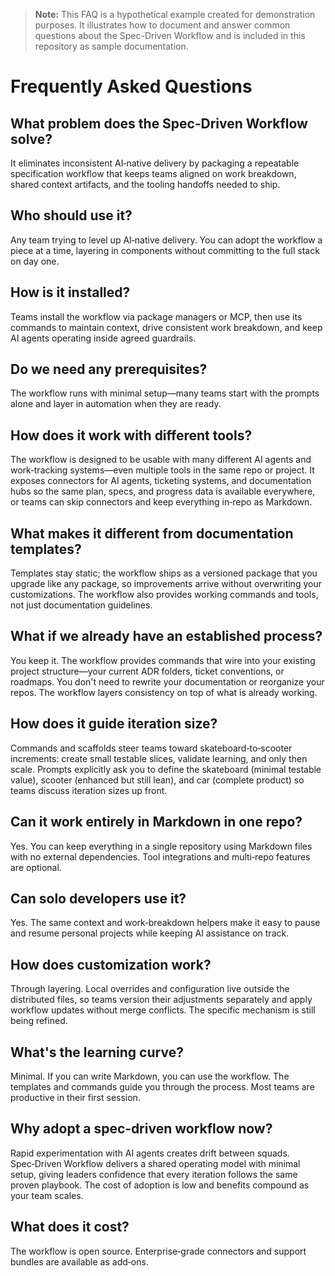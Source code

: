 > **Note:** This FAQ is a hypothetical example created for demonstration purposes. It illustrates how to document and answer common questions about the Spec-Driven Workflow and is included in this repository as sample documentation.
# Frequently Asked Questions

## What problem does the Spec‑Driven Workflow solve?

It eliminates inconsistent AI‑native delivery by packaging a repeatable specification workflow that keeps teams aligned on work breakdown, shared context artifacts, and the tooling handoffs needed to ship.

## Who should use it?

Any team trying to level up AI‑native delivery. You can adopt the workflow a piece at a time, layering in components without committing to the full stack on day one.

## How is it installed?

Teams install the workflow via package managers or MCP, then use its commands to maintain context, drive consistent work breakdown, and keep AI agents operating inside agreed guardrails.

## Do we need any prerequisites?

The workflow runs with minimal setup—many teams start with the prompts alone and layer in automation when they are ready.

## How does it work with different tools?

The workflow is designed to be usable with many different AI agents and work‑tracking systems—even multiple tools in the same repo or project. It exposes connectors for AI agents, ticketing systems, and documentation hubs so the same plan, specs, and progress data is available everywhere, or teams can skip connectors and keep everything in‑repo as Markdown.

## What makes it different from documentation templates?

Templates stay static; the workflow ships as a versioned package that you upgrade like any package, so improvements arrive without overwriting your customizations. The workflow also provides working commands and tools, not just documentation guidelines.

## What if we already have an established process?

You keep it. The workflow provides commands that wire into your existing project structure—your current ADR folders, ticket conventions, or roadmaps. You don't need to rewrite your documentation or reorganize your repos. The workflow layers consistency on top of what is already working.

## How does it guide iteration size?

Commands and scaffolds steer teams toward skateboard‑to‑scooter increments: create small testable slices, validate learning, and only then scale. Prompts explicitly ask you to define the skateboard (minimal testable value), scooter (enhanced but still lean), and car (complete product) so teams discuss iteration sizes up front.

## Can it work entirely in Markdown in one repo?

Yes. You can keep everything in a single repository using Markdown files with no external dependencies. Tool integrations and multi‑repo features are optional.

## Can solo developers use it?

Yes. The same context and work‑breakdown helpers make it easy to pause and resume personal projects while keeping AI assistance on track.

## How does customization work?

Through layering. Local overrides and configuration live outside the distributed files, so teams version their adjustments separately and apply workflow updates without merge conflicts. The specific mechanism is still being refined.

## What's the learning curve?

Minimal. If you can write Markdown, you can use the workflow. The templates and commands guide you through the process. Most teams are productive in their first session.

## Why adopt a spec‑driven workflow now?

Rapid experimentation with AI agents creates drift between squads. Spec‑Driven Workflow delivers a shared operating model with minimal setup, giving leaders confidence that every iteration follows the same proven playbook. The cost of adoption is low and benefits compound as your team scales.

## What does it cost?

The workflow is open source. Enterprise‑grade connectors and support bundles are available as add‑ons.

